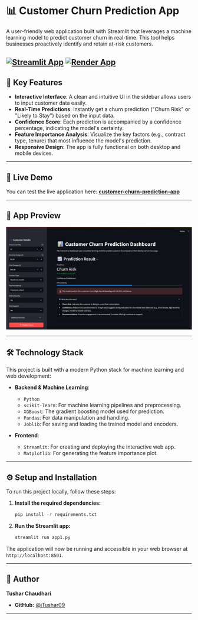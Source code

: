 # 📊 Customer Churn Prediction App

A user-friendly web application built with Streamlit that leverages a machine learning model to predict customer churn in real-time. This tool helps businesses proactively identify and retain at-risk customers.

[![Streamlit App](https://static.streamlit.io/badges/streamlit_badge_black_white.svg)](https://customer-churn-prediction-app-by-tushar-chaudhari.streamlit.app/)
[![Render App](https://static.streamlit.io/badges/streamlit_badge_black_white.svg)](https://customers-churn-prediction-app.onrender.com)
---

## 🌟 Key Features

-   **Interactive Interface**: A clean and intuitive UI in the sidebar allows users to input customer data easily.
-   **Real-Time Predictions**: Instantly get a churn prediction ("Churn Risk" or "Likely to Stay") based on the input data.
-   **Confidence Score**: Each prediction is accompanied by a confidence percentage, indicating the model's certainty.
-   **Feature Importance Analysis**: Visualize the key factors (e.g., contract type, tenure) that most influence the model's prediction.
-   **Responsive Design**: The app is fully functional on both desktop and mobile devices.

---

## 🚀 Live Demo

You can test the live application here:
**[ customer-churn-prediction-app](https://customer-churn-prediction-app-by-tushar-chaudhari.streamlit.app/)**

---

## 📸 App Preview



![App Preview]( ./Screenshot.png)

---

## 🛠️ Technology Stack

This project is built with a modern Python stack for machine learning and web development:

-   **Backend & Machine Learning**:
    -   `Python`
    -   `scikit-learn`: For machine learning pipelines and preprocessing.
    -   `XGBoost`: The gradient boosting model used for prediction.
    -   `Pandas`: For data manipulation and handling.
    -   `Joblib`: For saving and loading the trained model and encoders.

-   **Frontend**:
    -   `Streamlit`: For creating and deploying the interactive web app.
    -   `Matplotlib`: For generating the feature importance plot.

---


## ⚙️ Setup and Installation

To run this project locally, follow these steps:

 
1.  **Install the required dependencies:**
    ```bash
    pip install -r requirements.txt
    ```

2.  **Run the Streamlit app:**
    ```bash
    streamlit run app1.py
    ```

The application will now be running and accessible in your web browser at `http://localhost:8501`.

---

## 👤 Author

**Tushar Chaudhari**

-   **GitHub:** [@iTushar09](https://github.com/iTushar09)

---

 
